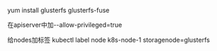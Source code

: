 yum install glusterfs glusterfs-fuse

在apiserver中加--allow-privileged=true

给nodes加标签
kubectl label node k8s-node-1 storagenode=glusterfs


